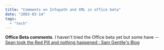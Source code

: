```yaml
---
title: "Comments on Infopath and XML in office beta"
date: "2003-03-14"
tags: 
  - "tech"
---
```


**Office Beta comments**. I haven't tried the Office beta yet but some have -- [Sean took the Red Pill and nothing happened : Sam Gentile's Blog](http://dotnetweblogs.com/sgentile/posts/3767.aspx)
